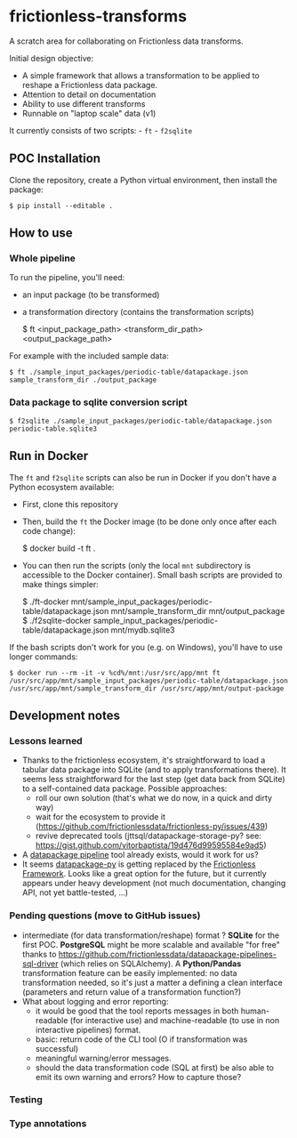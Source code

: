 # frictionless-transforms
A scratch area for collaborating on Frictionless data transforms.

Initial design objective: 
  - A simple framework that allows a transformation to be applied to reshape a Frictionless data package. 
  - Attention to detail on documentation
  - Ability to use different transforms
  - Runnable on "laptop scale" data (v1) 
  
It currently consists of two scripts:
    - `ft`
    - `f2sqlite` 

## POC Installation

Clone the repository, create a Python virtual environment, then install the package:

    $ pip install --editable . 
    
## How to use 

### Whole pipeline
To run the pipeline, you'll need:

- an input package (to be transformed)
- a transformation directory (contains the transformation scripts)

    $ ft <input_package_path> <transform_dir_path> <output_package_path>
    
For example with the included sample data:
    
    $ ft ./sample_input_packages/periodic-table/datapackage.json sample_transform_dir ./output_package

### Data package to sqlite conversion script

    $ f2sqlite ./sample_input_packages/periodic-table/datapackage.json periodic-table.sqlite3

## Run in Docker

The `ft` and `f2sqlite` scripts can also be run in Docker if you don't have a Python ecosystem available:

- First, clone this repository
- Then, build the `ft` the Docker image (to be done only once after each code change):


    $  docker build -t ft .
- You can then run the scripts (only the local `mnt` subdirectory is accessible to the Docker container). Small bash scripts are 
provided to make things simpler: 


    $ ./ft-docker mnt/sample_input_packages/periodic-table/datapackage.json mnt/sample_transform_dir mnt/output_package
    $ ./f2sqlite-docker sample_input_packages/periodic-table/datapackage.json mnt/mydb.sqlite3
    
If the bash scripts don't work for you (e.g. on Windows), you'll have to use longer commands:

    $ docker run --rm -it -v %cd%/mnt:/usr/src/app/mnt ft /usr/src/app/mnt/sample_input_packages/periodic-table/datapackage.json /usr/src/app/mnt/sample_transform_dir /usr/src/app/mnt/output-package    


## Development notes  

### Lessons learned
- Thanks to the frictionless ecosystem, it's straightforward to load a tabular data package into SQLite (and to 
apply transformations there). It seems less straightforward for the last step (get data back from SQLite) to a 
self-contained data package. Possible approaches:
    - roll our own solution (that's what we do now, in a quick and dirty way)
    - wait for the ecosystem to provide it (https://github.com/frictionlessdata/frictionless-py/issues/439)
    - revive deprecated tools (jttsql/datapackage-storage-py? see: https://gist.github.com/vitorbaptista/19d476d99595584e9ad5)
- A [datapackage pipeline](https://github.com/frictionlessdata/datapackage-pipelines) tool already exists, would it 
work for us?
- It seems [datapackage-py](https://github.com/frictionlessdata/datapackage-py) is getting replaced by the 
[Frictionless Framework](https://github.com/frictionlessdata/frictionless-py). Looks like a great option for the future, 
but it currently appears under heavy development (not much documentation, changing API, not yet battle-tested, ...)
    
### Pending questions (move to GitHub issues)
- intermediate (for data transformation/reshape) format ? **SQLite** for the first POC. **PostgreSQL** might be more 
scalable and available "for free" thanks to https://github.com/frictionlessdata/datapackage-pipelines-sql-driver 
(which relies on SQLAlchemy). A **Python/Pandas** transformation feature can be easily implemented: no data 
transformation needed, so it's just a matter a defining a clean interface (parameters and return value of a 
transformation function?)
- What about logging and error reporting:
    - it would be good that the tool reports messages in both human-readable (for interactive use) and 
    machine-readable (to use in non interactive pipelines) format.
    - basic: return code of the CLI tool (O if transformation was successful)
    - meaningful warning/error messages.
    - should the data transformation code (SQL at first) be also able to emit its own warning and errors? 
    How to capture those?

### Testing

### Type annotations




